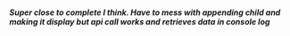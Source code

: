 ##### Super close to complete I think. Have to mess with appending child and making it display but api call works and retrieves data in console log #####